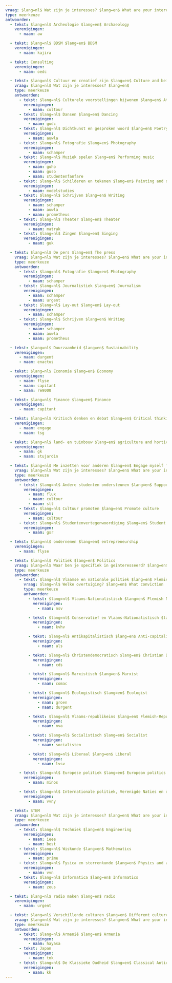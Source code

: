 ```yaml
---
vraag: $lang=nl$ Wat zijn je interesses? $lang=en$ What are your interests?
type: meerkeuze
antwoorden:
  - tekst: $lang=nl$ Archeologie $lang=en$ Archaeology
    verenigingen:
      - naam: aw

  - tekst: $lang=nl$ BDSM $lang=en$ BDSM
    verenigingen:
      - naam: kajira

  - tekst: Consulting
    verenigingen:
      - naam: oedc

  - tekst: $lang=nl$ Cultuur en creatief zijn $lang=en$ Culture and being creative
    vraag: $lang=nl$ Wat zijn je interesses? $lang=en$
    type: meerkeuze
    antwoorden:
      - tekst: $lang=nl$ Culturele voorstellingen bijwonen $lang=en$ Attend cultural performances
        verenigingen:
          - naam: cultour
      - tekst: $lang=nl$ Dansen $lang=en$ Dancing
        verenigingen:
          - naam: gudc
      - tekst: $lang=nl$ Dichtkunst en gesproken woord $lang=en$ Poetry and the spoken word
        verenigingen:
          - naam: auwla
      - tekst: $lang=nl$ Fotografie $lang=en$ Photography
        verenigingen:
          - naam: schamper
      - tekst: $lang=nl$ Muziek spelen $lang=en$ Performing music
        verenigingen:
          - naam: guho
          - naam: guso
          - naam: studentenfanfare
      - tekst: $lang=nl$ Schilderen en tekenen $lang=en$ Painting and drawing
        verenigingen:
          - naam: modelstudies
      - tekst: $lang=nl$ Schrijven $lang=en$ Writing
        verenigingen:
          - naam: schamper
          - naam: auwla
          - naam: prometheus
      - tekst: $lang=nl$ Theater $lang=en$ Theater
        verenigingen:
          - naam: matrak
      - tekst: $lang=nl$ Zingen $lang=en$ Singing
        verenigingen:
          - naam: guk

  - tekst: $lang=nl$ De pers $lang=en$ The press
    vraag: $lang=nl$ Wat zijn je interesses? $lang=en$ What are your interests?
    type: meerkeuze
    antwoorden:
      - tekst: $lang=nl$ Fotografie $lang=en$ Photography
        verenigingen:
          - naam: schamper
      - tekst: $lang=nl$ Journalistiek $lang=en$ Journalism
        verenigingen:
          - naam: schamper
          - naam: urgent
      - tekst: $lang=nl$ Lay-out $lang=en$ Lay-out
        verenigingen:
          - naam: schamper
      - tekst: $lang=nl$ Schrijven $lang=en$ Writing
        verenigingen:
          - naam: schamper
          - naam: auwla
          - naam: prometheus

  - tekst: $lang=nl$ Duurzaamheid $lang=en$ Sustainability
    verenigingen:
      - naam: durgent
      - naam: enactus

  - tekst: $lang=nl$ Economie $lang=en$ Economy
    verenigingen:
      - naam: flyse
      - naam: capitant
      - naam: re9000

  - tekst: $lang=nl$ Finance $lang=en$ Finance
    verenigingen:
      - naam: capitant

  - tekst: $lang=nl$ Kritisch denken en debat $lang=en$ Critical thinking and debate
    verenigingen:
      - naam: engage
      - naam: tsg

  - tekst: $lang=nl$ land- en tuinbouw $lang=en$ agriculture and horticulture
    verenigingen:
      - naam: gk
      - naam: stujardin

  - tekst: $lang=nl$ Me inzetten voor anderen $lang=en$ Engage myself for others
    vraag: $lang=nl$ Wat zijn je interesses? $lang=en$ What are your interests?
    type: meerkeuze
    antwoorden:
      - tekst: $lang=nl$ Andere studenten ondersteunen $lang=en$ Support other students
        verenigingen:
          - naam: flux
          - naam: cultour
          - naam: stt
      - tekst: $lang=nl$ Cultuur promoten $lang=en$ Promote culture
        verenigingen:
          - naam: cultour
      - tekst: $lang=nl$ Studentenvertegenwoordiging $lang=en$ Student representation
        verenigingen:
          - naam: gsr

  - tekst: $lang=nl$ ondernemen $lang=en$ entrepreneurship
    verenigingen:
      - naam: flyse

  - tekst: $lang=nl$ Politiek $lang=en$ Politics
    vraag: $lang=nl$ Waar ben je specifiek in geïnteresseerd? $lang=en$ What specifically are you interested in?
    type: meerkeuze
    antwoorden:
      - tekst: $lang=nl$ Vlaamse en nationale politiek $lang=en$ Flemish and national politics
        vraag: $lang=nl$ Welke overtuiging? $lang=en$ What conviction
        type: meerkeuze
        antwoorden:
          - tekst: $lang=nl$ Vlaams-Nationalistisch $lang=en$ Flemish Nationalist
            verenigingen:
              - naam: nsv

          - tekst: $lang=nl$ Conservatief en Vlaams-Nationalistisch $lang=en$ Conservative and Flemish Nationalist
            verenigingen:
              - naam: kvhv

          - tekst: $lang=nl$ Antikapitalistisch $lang=en$ Anti-capitalist
            verenigingen:
              - naam: als

          - tekst: $lang=nl$ Christendemocratisch $lang=en$ Christian Democrat
            verenigingen:
              - naam: cds

          - tekst: $lang=nl$ Marxistisch $lang=en$ Marxist
            verenigingen:
              - naam: comac

          - tekst: $lang=nl$ Ecologistisch $lang=en$ Ecologist
            verenigingen:
              - naam: groen
              - naam: durgent

          - tekst: $lang=nl$ Vlaams-republikeins $lang=en$ Flemish-Republican
            verenigingen:
              - naam: nva

          - tekst: $lang=nl$ Socialistisch $lang=en$ Socialist
            verenigingen:
              - naam: socialisten

          - tekst: $lang=nl$ Liberaal $lang=en$ Liberal
            verenigingen:
              - naam: lvsv

      - tekst: $lang=nl$ Europese politiek $lang=en$ European politics
        verenigingen:
          - naam: minos

      - tekst: $lang=nl$ Internationale politiek, Verenigde Naties en debat $lang=en$ International politics, United Nations and debate
        verenigingen:
          - naam: vvny

  - tekst: STEM
    vraag: $lang=nl$ Wat zijn je interesses? $lang=en$ What are your interests?
    type: meerkeuze
    antwoorden:
      - tekst: $lang=nl$ Techniek $lang=en$ Engineering
        verenigingen:
          - naam: ieee
          - naam: best
      - tekst: $lang=nl$ Wiskunde $lang=en$ Mathematics
        verenigingen:
          - naam: prime
      - tekst: $lang=nl$ Fysica en sterrenkunde $lang=en$ Physics and astronomy
        verenigingen:
          - naam: vvn
      - tekst: $lang=nl$ Informatica $lang=en$ Informatics
        verenigingen:
          - naam: zeus

  - tekst: $lang=nl$ radio maken $lang=en$ radio
    verenigingen:
      - naam: urgent

  - tekst: $lang=nl$ Verschillende culturen $lang=en$ Different cultures
    vraag: $lang=nl$ Wat zijn je interesses? $lang=en$ What are your interests?
    type: meerkeuze
    antwoorden:
      - tekst: $lang=nl$ Armenië $lang=en$ Armenia
        verenigingen:
          - naam: hayasa
      - tekst: Japan
        verenigingen:
          - naam: tnk
      - tekst: $lang=nl$ De Klassieke Oudheid $lang=en$ Classical Antiquity
        verenigingen:
          - naam: kk
---
```

